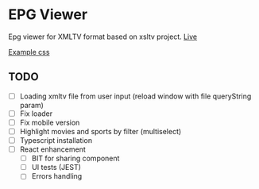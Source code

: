 # EPG Viewer

Epg viewer for XMLTV format based on xsltv project.
[Live][live]

[Example css][example_css]

## TODO

- [ ] Loading xmltv file from user input (reload window with file queryString param)
- [ ] Fix loader
- [ ] Fix mobile version
- [ ] Highlight movies and sports by filter (multiselect)
- [ ] Typescript installation
- [ ] React enhancement
  - [ ] BIT for sharing component
  - [ ] UI tests (JEST)
  - [ ] Errors handling

[live]: https://fazzani.github.io/xviewer/docs/
[example_css]: https://codepen.io/blackstockc/pen/eJbbyb
